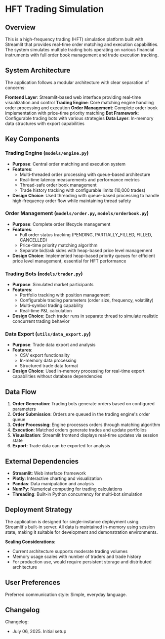 # HFT Trading Simulation

## Overview

This is a high-frequency trading (HFT) simulation platform built with Streamlit that provides real-time order matching and execution capabilities. The system simulates multiple trading bots operating on various financial instruments with full order book management and trade execution tracking.

## System Architecture

The application follows a modular architecture with clear separation of concerns:

**Frontend Layer**: Streamlit-based web interface providing real-time visualization and control
**Trading Engine**: Core matching engine handling order processing and execution
**Order Management**: Complete order book implementation with price-time priority matching
**Bot Framework**: Configurable trading bots with various strategies
**Data Layer**: In-memory data structures with export capabilities

## Key Components

### Trading Engine (`models/engine.py`)
- **Purpose**: Central order matching and execution system
- **Features**: 
  - Multi-threaded order processing with queue-based architecture
  - Real-time latency measurements and performance metrics
  - Thread-safe order book management
  - Trade history tracking with configurable limits (10,000 trades)
- **Design Choice**: Used threading with queue-based processing to handle high-frequency order flow while maintaining thread safety

### Order Management (`models/order.py`, `models/orderbook.py`)
- **Purpose**: Complete order lifecycle management
- **Features**:
  - Full order status tracking (PENDING, PARTIALLY_FILLED, FILLED, CANCELLED)
  - Price-time priority matching algorithm
  - Separate bid/ask sides with heap-based price level management
- **Design Choice**: Implemented heap-based priority queues for efficient price level management, essential for HFT performance

### Trading Bots (`models/trader.py`)
- **Purpose**: Simulated market participants
- **Features**:
  - Portfolio tracking with position management
  - Configurable trading parameters (order size, frequency, volatility)
  - Multi-symbol trading capability
  - Real-time P&L calculation
- **Design Choice**: Each trader runs in separate thread to simulate realistic concurrent trading behavior

### Data Export (`utils/data_export.py`)
- **Purpose**: Trade data export and analysis
- **Features**: 
  - CSV export functionality
  - In-memory data processing
  - Structured trade data format
- **Design Choice**: Used in-memory processing for real-time export capabilities without database dependencies

## Data Flow

1. **Order Generation**: Trading bots generate orders based on configured parameters
2. **Order Submission**: Orders are queued in the trading engine's order queue
3. **Order Processing**: Engine processes orders through matching algorithm
4. **Execution**: Matched orders generate trades and update portfolios
5. **Visualization**: Streamlit frontend displays real-time updates via session state
6. **Export**: Trade data can be exported for analysis

## External Dependencies

- **Streamlit**: Web interface framework
- **Plotly**: Interactive charting and visualization
- **Pandas**: Data manipulation and analysis
- **NumPy**: Numerical computing for trading calculations
- **Threading**: Built-in Python concurrency for multi-bot simulation

## Deployment Strategy

The application is designed for single-instance deployment using Streamlit's built-in server. All data is maintained in-memory using session state, making it suitable for development and demonstration environments.

**Scaling Considerations**: 
- Current architecture supports moderate trading volumes
- Memory usage scales with number of traders and trade history
- For production use, would require persistent storage and distributed architecture

## User Preferences

Preferred communication style: Simple, everyday language.

## Changelog

Changelog:
- July 06, 2025. Initial setup